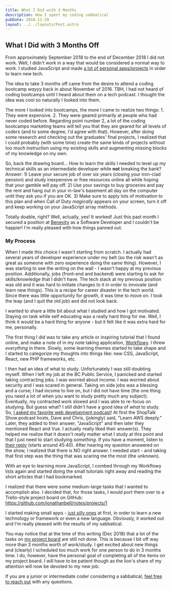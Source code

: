 ```yaml
---
title: What I Did with 3 Months
description: How I spent my coding sabbatical
pubDate: 2018-12-29
layout: ../../layouts/Post.astro
---
```


## What I Did with 3 Months Off

From approximately September 2018 to the end of December 2018 I did not work. Well, I didn't work in a way that would be considered a normal way to work. I studied JavaScript and made [a lot of personal apps/projects](/blog/what-have-i-been-working-on-2018) in order to learn new tech.

The idea to take 3 months off came from the desire to attend a coding bootcamp _wayyy_ back in about November of 2016. TBH, I had not heard of coding bootcamps until I heard about them on a tech podcast. I thought the idea was cool so naturally I looked into them.

The more I looked into bootcamps, the more I came to realize two things: 1. They were expensive. 2. They were geared primarily at people who had never coded before. Regarding point number 2, a lot of the coding bootcamps marketing teams will tell you that they are geared for all levels of coders (and to some degree, I'd agree with that). However, after doing some research and checking out the graduates' final projects, I realized that I could probably (with some time) create the same kinds of projects without too much instruction using my existing skills and augmenting missing blocks of my knowledge on my own.

So, back the drawing board... How to learn the skills I needed to level up my technical skills as an intermediate developer while **not** breaking the bank? Answer: 1) Leave your secure job of over six years (closing your iron-clad pension) and study inexpensive or free resources online all while hoping that your gamble will pay off. 2) Use your savings to buy groceries and pay the rent and hang out in your in-law's basement all day on the computer until they ask you if you are OK. 3) Make sure to apply lots of motivation to this plan and when Call of Duty _magically_ appears on your screen, turn it off and keep working on your JavaScript array methods.

Totally doable, right? Well, actually, yes! It worked! Just this past month I secured a position at [Benevity](https://www.benevity.com/) as a Software Developer and I couldn't be happier! I'm really pleased with how things panned out.

### My Process

When I made this choice I wasn't starting from scratch. I actually had several years of developer experience under my belt (so the risk wasn't as great as someone with zero experience doing the same thing). However, I was starting to see the writing on the wall - I wasn't happy at my previous position. Additionally, jobs (front-end and backend) were starting to ask for skills/knowledge that I didn't have. The tech stack at my previous position was old and it was hard to initiate changes to it in order to innovate (and learn new things). This is a recipe for career disaster in the tech world. Since there was little opportunity for growth, it was time to move on. I took the leap (and I quit the old job) and did not look back.

I wanted to share a little bit about what I studied and how I got motivated. Staying on task while self educating was a really hard thing for me. Well, I think it would be a hard thing for anyone - but it felt like it was extra hard for me, personally.

The first thing I did was to take any article or inspiring tutorial that I found online, and make a note of in my note taking application, [Workflowy](https://workflowy.com/). I threw _everything_ in there. Slowly, some learning themes started to take shape and I started to categorize my thoughts into things like: new CSS, JavaScript, React, new PHP frameworks, etc.

I then had an idea of what to study. Unfortunately I was still doubting myself. When I left my job at the BC Public Service, I panicked and started taking contracting jobs. I was worried about income. I was worried about security and I was scared in general. Taking on side jobs was a blessing and a curse; I had income to live on, but I did not have time (the one thing you need a lot of when you want to study pretty much any subject). Eventually, my contracted work slowed and I was able to re-focus on studying. But guess what? I still didn't have a good idea of _what_ to study. So, [I asked my favorite web development podcast](https://shoptalkshow.com/episodes/313-twitching-prototyping/#t=45:41)! At first the ShopTalk Show podcast hosts, Dave and Chris, (jokingly) said, "Learn AWS deeply." Later, they added to their answer, "JavaScript" and then later they mentioned React and Vue. I actually really liked their answer(s). They helped me realize that it doesn't really matter what I study at this point and that I just need to start studying _something_. If you have a moment, listen to [their reply](https://shoptalkshow.com/episodes/313-twitching-prototyping/#t=45:41) (starts around 45:40). After hearing my question answered on the show, I realized that there is NO right answer. I needed start - and taking that first step was the thing that was scaring me the most (the unknown).

With an eye to learning more JavaScript, I combed through my Workflowy lists again and started doing the small tutorials right away and reading the short articles that I had bookmarked.

I realized that there were some medium-large tasks that I wanted to accomplish also. I decided that, for those tasks, I would port them over to a Trello-style project board on GitHub: <https://github.com/jonathanbell/notes/projects/1>

I started making small apps - [just silly ones](https://www.blizzardjudge.com/) at first, in order to learn a new technology or framework or even a new language. Obviously, it worked out and I'm really pleased with the results of my sabbatical.

You may notice that at the time of this writing (Dec 2018) that a lot of the tasks on [my project board](https://github.com/jonathanbell/notes/projects/1) are still not done. This is because I bit off way more than 3 months worth of work/study. I get excited about new things and (clearly) I scheduled too much work for one person to do in 3 months time. I do, however, have the personal goal of completing all of the items on my project board. I will have to be patient though as the lion's share of my attention will now be devoted to my new job.

If you are a junior or intermediate coder considering a sabbatical, [feel free to reach out](https://www.instagram.com/jonathanbell.world/) with any questions.

